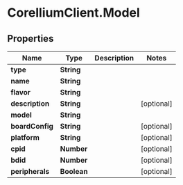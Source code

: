 # CorelliumClient.Model

## Properties

Name | Type | Description | Notes
------------ | ------------- | ------------- | -------------
**type** | **String** |  | 
**name** | **String** |  | 
**flavor** | **String** |  | 
**description** | **String** |  | [optional] 
**model** | **String** |  | 
**boardConfig** | **String** |  | [optional] 
**platform** | **String** |  | [optional] 
**cpid** | **Number** |  | [optional] 
**bdid** | **Number** |  | [optional] 
**peripherals** | **Boolean** |  | [optional] 


